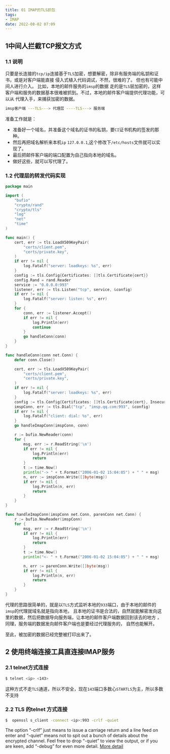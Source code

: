 ```yaml
---
title: 01 IMAP的TLS抓包
tags:
- IMAP
date: 2022-08-02 07:09
---
```


## 1中间人拦截TCP报文方式

### 1.1 说明
只要是长连接的`tcp/ip`连接基于`TLS`加密，想要解密，除非有服务端的私钥和证书，或是对客户端能直接
侵入式植入代码调试，不然，很难的了。 但也有可能中间人进行介入。 比如，本地的邮件服务的`imsp`的数据
走的是`TLS`层加密的，这样客户端和服务的数据基本很难被抓到。不过，本地的邮件客户端提供代理功能，可以从
代理入手，来捕获加密的数据。 

```` bash  title="方式大概就是"
imsp客户端 ---TLS---> 代理层 ----TLS---> 服务端
````

准备工作就是： 
* 准备好一个域名，并准备这个域名的证书的私钥，要`CI`证书机构的签发的那种。
* 然后再把域名解析来本机`ip` `127.0.0.1`,这个修改下`/etc/hosts`文件就可以实现了。
* 最后把邮件客户端的端口配置为自己指向本地的域名。 
* 做好这些，就可以写代理了。 

### 1.2 代理层的转发代码实现

``` go
package main

import (
	"bufio"
	"crypto/rand"
	"crypto/tls"
	"log"
	"net"
	"time"
)

func main() {
	cert, err := tls.LoadX509KeyPair(
		"certs/client.pem",
		"certs/private.key",
	)
	if err != nil {
		log.Fatalf("server: loadkeys: %s", err)
	}
	config := tls.Config{Certificates: []tls.Certificate{cert}}
	config.Rand = rand.Reader
	service := "0.0.0.0:993"
	listener, err := tls.Listen("tcp", service, &config)
	if err != nil {
		log.Fatalf("server: listen: %s", err)
	}
	for {
		conn, err := listener.Accept()
		if err != nil {
			log.Println(err)
			continue
		}
		go handleConn(conn)
	}
}

func handleConn(conn net.Conn) {
	defer conn.Close()

	cert, err := tls.LoadX509KeyPair(
		"certs/client.pem",
		"certs/private.key",
	)
	if err != nil {
		log.Fatalf("server: loadkeys: %s", err)
	}
	config := tls.Config{Certificates: []tls.Certificate{cert}, InsecureSkipVerify: true}
	imspConn, err := tls.Dial("tcp", "imsp.qq.com:993", &config)
	if err != nil {
		log.Fatalf("client: dial: %s", err)
	}
	go handleImapConn(imspConn, conn)

	r := bufio.NewReader(conn)
	for {
		msg, err := r.ReadString('\n')
		if err != nil {
			log.Println(err)
			return
		}
		t := time.Now()
		println("-> " + t.Format("2006-01-02 15:04:05") + " " + msg)
		n, err := imspConn.Write([]byte(msg))
		if err != nil {
			log.Println(n, err)
			return
		}
	}
}

func handleImapConn(imspConn net.Conn, parenConn net.Conn) {
	r := bufio.NewReader(imspConn)
	for {
		msg, err := r.ReadString('\n')
		if err != nil {
			log.Println(err)
			return
		}
		t := time.Now()
		println("<- " + t.Format("2006-01-02 15:04:05") + " " + msg)

		n, err := parenConn.Write([]byte(msg))
		if err != nil {
			log.Println(n, err)
			return
		}
	}
}
```
代理的思路很简单的，就是以`TLS`方式监听本地的`933`端口，由于本地的邮件的`imsp`的代理就域名就是指向本地，
且本地的证书是合法的，自然就能解密发向这里的数据，然后把数据导向服务端，让本地的邮件客户端数据回到该去的地方
，同理，服务端的数据发向邮件客户端也是要经过代理服务的， 自然也能解开。   

至此，被加密的数据已经完整被打印出来了。 


## 2 使用终端连接工具直连接IMAP服务

### 2.1 telnet方式连接

``` bash 
$ telnet <ip> <143>
```
这种方式不走`TLS`通道，所以不安全，现在`143`端口多数心`STARTLS`为主，所以多数不支持

### 2.2 TLS 的telnet 方式连接

```bash 
$  openssl s_client -connect <ip>:993 -crlf -quiet
```
The option “-crlf” just means to issue a carriage return and a line feed on enter and “-quiet” means not to spit out a bunch of details about the encrypted channel.
Feel free to drop “-quiet” to view the output, or if you are keen, add “-debug” for even more detail.
[More detail](https://www.atmail.com/blog/imap-101-manual-imap-sessions/)



